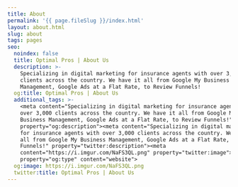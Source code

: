 ```yaml
---
title: About
permalink: '{{ page.fileSlug }}/index.html'
layout: about.html
slug: about
tags: pages
seo:
  noindex: false
  title: Optimal Pros | About Us
  description: >-
    Specializing in digital marketing for insurance agents with over 3,000
    clients across the country. We have it all from Google My Business
    Management, Google Ads at a Flat Rate, to Review Funnels!
  og:title: Optimal Pros | About Us
  additional_tags: >-
    <meta content="Specializing in digital marketing for insurance agents with
    over 3,000 clients across the country. We have it all from Google My
    Business Management, Google Ads at a Flat Rate, to Review Funnels!"
    property="og:description"><meta content="Specializing in digital marketing
    for insurance agents with over 3,000 clients across the country. We have it
    all from Google My Business Management, Google Ads at a Flat Rate, to Review
    Funnels!" property="twitter:description"><meta
    content="https://i.imgur.com/NaFS3QL.png" property="twitter:image"><meta
    property="og:type" content="website">
  og:image: https://i.imgur.com/NaFS3QL.png
  twitter:title: Optimal Pros | About Us
---
```



